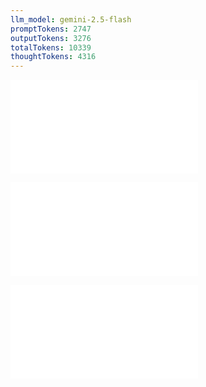 ```yaml
---
llm_model: gemini-2.5-flash
promptTokens: 2747
outputTokens: 3276
totalTokens: 10339
thoughtTokens: 4316
---
```


![@](steps/prompt.3d956119.md)

![@](steps/response.e8feceb3.md)

![@](steps/response.d7e62682.md)